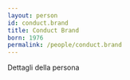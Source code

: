 ```yaml
---
layout: person
id: conduct.brand
title: Conduct Brand
born: 1976
permalink: /people/conduct.brand
---
```


Dettagli della persona 